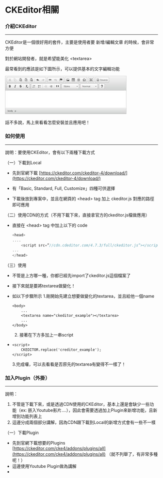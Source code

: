# CKEditor相關

### 介紹CKEditor

---

CKEditor是一個很好用的套件，主要是使用者要 新增/編輯文章 的時候，會非常方便

對於網站開發者，就是希望能美化 &lt;textarea&gt; 

最常看到的應該是如下圖所示，可以提供基本的文字編輯功能

![](/assets/Unknown.jpg)

話不多說，馬上來看看怎麼安裝並且應用吧！



### 如何使用

---

說明：要使用CKEditor，會有以下兩種下載方式

（一）下載到Local

* 先到官網下載 [https://ckeditor.com/ckeditor-4/download/](https://ckeditor.com/ckeditor-4/download/)

* 有「Basic, Standard, Full, Customize」四種可供選擇
* 下載後放到專案中，並且在網頁的 &lt;head&gt; tag 加上 ckeditor.js 對應的路徑即可應用

（二）使用CDN的方式（不用下載下來，直接拿官方的ckeditor.js檔做應用）

* 直接在 &lt;head&gt; tag 中加上以下的 code
  ```js
  <head>
  ....
      <script src=”//cdn.cdeditor.com/4.7.3/full/ckeditor.js”></script>
  ...
  </head>
  ```

（三）使用

* 不管是上方哪一種，你都已經先import了ckeditor.js這個檔案了
* 接下來就是要將textarea做變化！
* 如以下步驟所示
  1.剛開始先建立想要做變化的textarea，並且給他一個name

  ```
  <body>
      ...
      <textarea name="ckeditor_example"></textarea>
      ...
  </body>
  ```

  2. 接著在下方多加上一串script

* ```
  <script>
      CKEDITOR.replace('creditor_example');
  </script>
  ```

  3.完成囉，可以去看看是否原先的textarea有變得不一樣了！



### 加入Plugin（外掛）

---

說明：

1. 不管是下載下來，或是透過CDN使用的CKEditor，基本上還是會缺少一些功能（ex: 嵌入Youtube影片....），因此會需要透過加上Plugin來新增功能，且新增到功能列表上
2. 這邊分成兩個部分講解，因為CDN跟下載到Local的新增方式會有一些不一樣

（一）下載Plugin

* 先到官網下載想要的Plugins [https://ckeditor.com/cke4/addons/plugins/all](https://ckeditor.com/cke4/addons/plugins/all) （就不列舉了，有非常多種呢！）
* 這邊使用Youtube Plugin做為講解
* 


















